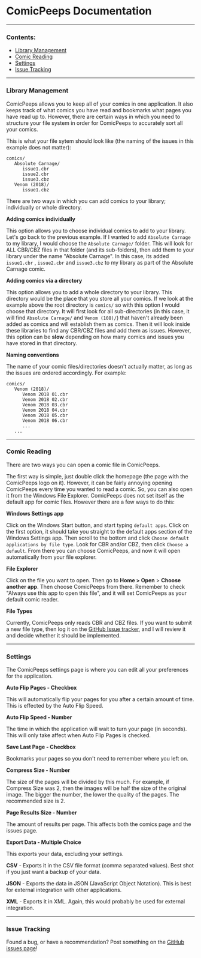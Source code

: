 # ComicPeeps Documentation

---

### Contents:

- [Library Management](https://github.com/kitric/comicpeeps/blob/main/DOCUMENTATION.md#library-management)
- [Comic Reading](https://github.com/kitric/comicpeeps/blob/main/DOCUMENTATION.md#comic-reading)
- [Settings](https://github.com/kitric/comicpeeps/blob/main/DOCUMENTATION.md#settings)
- [Issue Tracking](https://github.com/kitric/comicpeeps/blob/main/DOCUMENTATION.md#issue-tracking)

---

### Library Management

ComicPeeps allows you to keep all of your comics in one application. It also keeps track of what comics you have read and bookmarks what pages you have read up to. However, there are certain ways in which you need to structure your file system in order for ComicPeeps to accurately sort all your comics.

This is what your file sytem should look like (the naming of the issues in this example does not matter):

```
comics/
   Absolute Carnage/
      issue1.cbr
      issue2.cbr
      issue3.cbz
   Venom (2018)/
      issue1.cbz
```

There are two ways in which you can add comics to your library; individually or whole directory.

**Adding comics individually**

This option allows you to choose individual comics to add to your library. Let's go back to the previous example. If I wanted to add `Absolute Carnage` to my library, I would choose the `Absolute Carnage/` folder. This will look for ALL CBR/CBZ files in that folder (and its sub-folders), then add them to your library under the name "Absolute Carnage". In this case, its added `issue1.cbr` , `issue2.cbr` and `issue3.cbz`  to my library as part of the Absolute Carnage comic.

**Adding comics via a directory**

This option allows you to add a whole directory to your library. This directory would be the place that you store all your comics. If we look at the example above the root directory is `comics/` so with this option I would choose that directory. It will first look for all sub-directories (in this case, it will find `Absolute Carnage/` and `Venom (108)/`) that haven't already been added as comics and will establish them as comics. Then it will look inside these libraries to find any CBR/CBZ files and add them as issues. However, this option can be **slow** depending on how many comics and issues you have stored in that directory.

**Naming conventions**

The name of your comic files/directories doesn't actually matter, as long as the issues are ordered accordingly. For example:

```
comics/
   Venom (2018)/
      Venom 2018 01.cbr
      Venom 2018 02.cbr
      Venom 2018 03.cbr
      Venom 2018 04.cbr
      Venom 2018 05.cbr
      Venom 2018 06.cbr
      ...
   ...
```

---

### Comic Reading

There are two ways you can open a comic file in ComicPeeps.

The first way is simple, just double click the homepage (the page with the ComicPeeps logo on it). However, it can be fairly annoying opening ComicPeeps every time you wanted to read a comic. So, you can also open it from the Windows File Explorer. ComicPeeps does not set itself as the default app for comic files. However there are a few ways to do this:

**Windows Settings app**

Click on the Windows Start button, and start typing `default apps`. Click on the first option, it should take you straight to the default apps section of the Windows Settings app. Then scroll to the bottom and click `Choose default applications by file type`. Look for CBR and/or CBZ, then click `Choose a default`. From there you can choose ComicPeeps, and now it will open automatically from your file explorer.

**File Explorer**

Click on the file you want to open. Then go to **Home > Open** > **Choose another app**. Then choose ComicPeeps from there. Remember to check "Always use this app to open this file", and it will set ComicPeeps as your default comic reader.

**File Types**

Currently, ComicPeeps only reads CBR and CBZ files. If you want to submit a new file type, then log it on the [GitHub Issue tracker](https://github.com/kitric/comicpeeps/issues), and I will review it and decide whether it should be implemented.

---

### Settings

The ComicPeeps settings page is where you can edit all your preferences for the application.

**Auto Flip Pages - Checkbox**

This will automatically flip your pages for you after a certain amount of time. This is effected by the Auto Flip Speed.

**Auto Flip Speed - Number**

The time in which the application will wait to turn your page (in seconds). This will only take affect when Auto Flip Pages is checked.

**Save Last Page - Checkbox**

Bookmarks your pages so you don't need to remember where you left on.

**Compress Size - Number**

The size of the pages will be divided by this much. For example, if Compress Size was 2, then the images will be half the size of the original image. The bigger the number, the lower the quality of the pages. The recommended size is 2.

**Page Results Size - Number**

The amount of results per page. This affects both the comics page and the issues page.

**Export Data - Multiple Choice**

This exports your data, excluding your settings.

**CSV** - Exports it in the CSV file format (comma separated values). Best shot if you just want a backup of your data.

**JSON** - Exports the data in JSON (JavaScript Object Notation). This is best for external integration with other applications.

**XML** - Exports it in XML. Again, this would probably be used for external integration.

---

### Issue Tracking

Found a bug, or have a recommendation? Post something on the [GitHub issues page](https://github.com/kitric/comicpeeps/issues)!